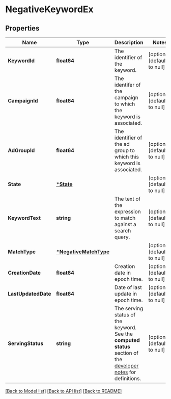 # NegativeKeywordEx

## Properties
Name | Type | Description | Notes
------------ | ------------- | ------------- | -------------
**KeywordId** | **float64** | The identifier of the keyword. | [optional] [default to null]
**CampaignId** | **float64** | The identifer of the campaign to which the keyword is associated. | [optional] [default to null]
**AdGroupId** | **float64** | The identifier of the ad group to which this keyword is associated. | [optional] [default to null]
**State** | [***State**](State.md) |  | [optional] [default to null]
**KeywordText** | **string** | The text of the expression to match against a search query. | [optional] [default to null]
**MatchType** | [***NegativeMatchType**](NegativeMatchType.md) |  | [optional] [default to null]
**CreationDate** | **float64** | Creation date in epoch time. | [optional] [default to null]
**LastUpdatedDate** | **float64** | Date of last update in epoch time. | [optional] [default to null]
**ServingStatus** | **string** | The serving status of the keyword. See the **computed status** section of the [developer notes](https://advertising.amazon.com/API/docs/en-us/reference/concepts/developer-notes) for definitions. | [optional] [default to null]

[[Back to Model list]](../README.md#documentation-for-models) [[Back to API list]](../README.md#documentation-for-api-endpoints) [[Back to README]](../README.md)

